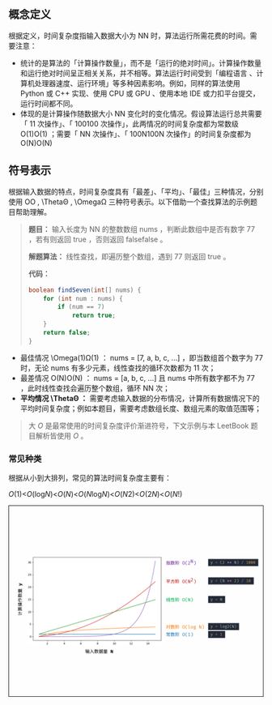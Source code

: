 ## 概念定义

根据定义，时间复杂度指输入数据大小为 NN 时，算法运行所需花费的时间。需要注意：

+ 统计的是算法的「计算操作数量」，而不是「运行的绝对时间」。计算操作数量和运行绝对时间呈正相关关系，并不相等。算法运行时间受到「编程语言 、计算机处理器速度、运行环境」等多种因素影响。例如，同样的算法使用 Python 或 C++ 实现、使用 CPU 或 GPU 、使用本地 IDE 或力扣平台提交，运行时间都不同。
+ 体现的是计算操作随数据大小 NN 变化时的变化情况。假设算法运行总共需要「 11 次操作」、「 100100 次操作」，此两情况的时间复杂度都为常数级 O(1)O(1) ；需要「 NN 次操作」、「 100N100N 次操作」的时间复杂度都为 O(N)O(N)

## 符号表示

根据输入数据的特点，时间复杂度具有「最差」、「平均」、「最佳」三种情况，分别使用 OO , \ThetaΘ , \OmegaΩ 三种符号表示。以下借助一个查找算法的示例题目帮助理解。

> **题目：** 输入长度为 NN 的整数数组 nums ，判断此数组中是否有数字 77 ，若有则返回 true ，否则返回 falsefalse 。
>
> **解题算法：** 线性查找，即遍历整个数组，遇到 77 则返回 true 。
>
> **代码：**
>
> ```java
> boolean findSeven(int[] nums) {
>     for (int num : nums) {
>         if (num == 7)
>             return true;
>     }
>     return false;
> }
> ```

+ 最佳情况 \Omega(1)Ω(1) ： nums = [7, a, b, c, ...] ，即当数组首个数字为 77 时，无论 nums 有多少元素，线性查找的循环次数都为 11 次；
+ 最差情况 O(N)O(N) ： nums = [a, b, c, ...] 且 nums 中所有数字都不为 77 ，此时线性查找会遍历整个数组，循环 NN 次；
+ **平均情况 \ThetaΘ ：** 需要考虑输入数据的分布情况，计算所有数据情况下的平均时间复杂度；例如本题目，需要考虑数组长度、数组元素的取值范围等；

> 大 *O* 是最常使用的时间复杂度评价渐进符号，下文示例与本 LeetBook 题目解析皆使用 *O* 。

### 常见种类

根据从小到大排列，常见的算法时间复杂度主要有：

*O*(1)<*O*(log*N*)<*O*(*N*)<*O*(*N*log*N*)<*O*(*N*2)<*O*(2*N*)<*O*(*N*!)

![](../image/img.png)
